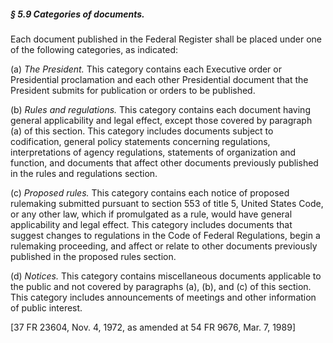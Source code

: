 ##### § 5.9 Categories of documents. #####

Each document published in the Federal Register shall be placed under one of the following categories, as indicated:

(a) *The President.* This category contains each Executive order or Presidential proclamation and each other Presidential document that the President submits for publication or orders to be published.

(b) *Rules and regulations.* This category contains each document having general applicability and legal effect, except those covered by paragraph (a) of this section. This category includes documents subject to codification, general policy statements concerning regulations, interpretations of agency regulations, statements of organization and function, and documents that affect other documents previously published in the rules and regulations section.

(c) *Proposed rules.* This category contains each notice of proposed rulemaking submitted pursuant to section 553 of title 5, United States Code, or any other law, which if promulgated as a rule, would have general applicability and legal effect. This category includes documents that suggest changes to regulations in the Code of Federal Regulations, begin a rulemaking proceeding, and affect or relate to other documents previously published in the proposed rules section.

(d) *Notices.* This category contains miscellaneous documents applicable to the public and not covered by paragraphs (a), (b), and (c) of this section. This category includes announcements of meetings and other information of public interest.

[37 FR 23604, Nov. 4, 1972, as amended at 54 FR 9676, Mar. 7, 1989]